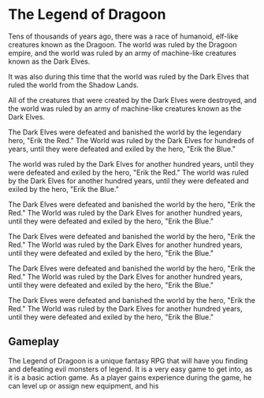 # The Legend of Dragoon

Tens of thousands of years ago, there was a race of humanoid, elf-like creatures known as the Dragoon. The world was ruled by the Dragoon empire, and the world was ruled by an army of machine-like creatures known as the Dark Elves.

It was also during this time that the world was ruled by the Dark Elves that ruled the world from the Shadow Lands.

All of the creatures that were created by the Dark Elves were destroyed, and the world was ruled by an army of machine-like creatures known as the Dark Elves.

The Dark Elves were defeated and banished the world by the legendary hero, "Erik the Red." The World was ruled by the Dark Elves for hundreds of years, until they were defeated and exiled by the hero, "Erik the Blue."

The world was ruled by the Dark Elves for another hundred years, until they were defeated and exiled by the hero, "Erik the Red." The world was ruled by the Dark Elves for another hundred years, until they were defeated and exiled by the hero, "Erik the Blue."

The Dark Elves were defeated and banished the world by the hero, "Erik the Red." The World was ruled by the Dark Elves for another hundred years, until they were defeated and exiled by the hero, "Erik the Blue."

The Dark Elves were defeated and banished the world by the hero, "Erik the Red." The World was ruled by the Dark Elves for another hundred years, until they were defeated and exiled by the hero, "Erik the Blue."

The Dark Elves were defeated and banished the world by the hero, "Erik the Red." The World was ruled by the Dark Elves for another hundred years, until they were defeated and exiled by the hero, "Erik the Blue."

The Dark Elves were defeated and banished the world by the hero, "Erik the Red." The World was ruled by the Dark Elves for another hundred years, until they were defeated and exiled by the hero, "Erik the Blue."

## Gameplay

The Legend of Dragoon is a unique fantasy RPG that will have you finding and defeating evil monsters of legend. It is a very easy game to get into, as it is a basic action game. As a player gains experience during the game, he can level up or assign new equipment, and his